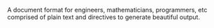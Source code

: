 A document format for engineers, mathematicians, programmers, etc comprised of plain text and directives to generate beautiful output.